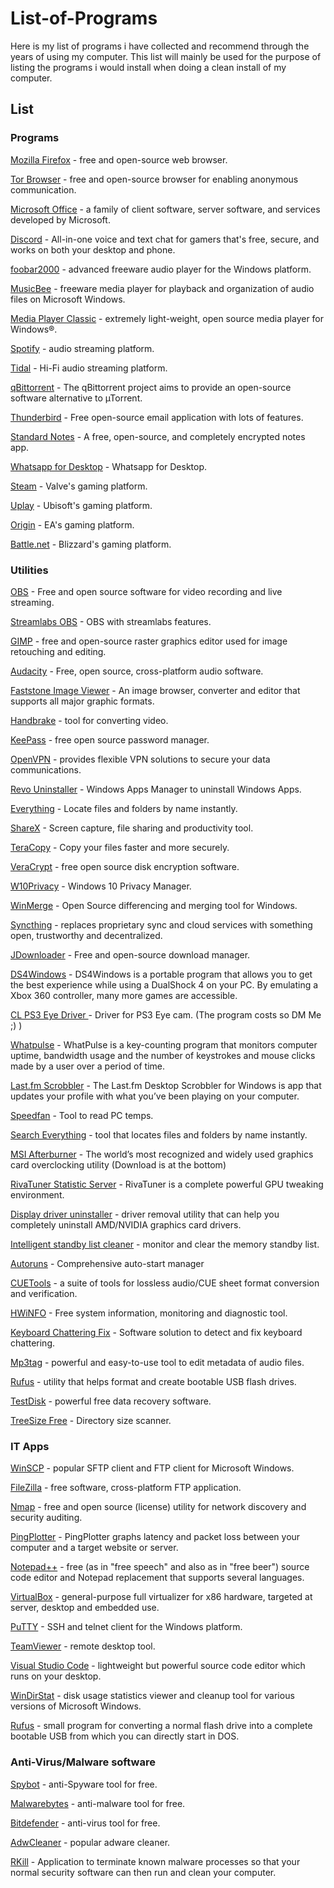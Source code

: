 # List-of-Programs
Here is my list of programs i have collected and recommend through the years of using my computer. This list will mainly be used for the purpose of listing the programs i would install when doing a clean install of my computer.

## List

### Programs

[Mozilla Firefox](https://www.mozilla.org/en-US/firefox/new/) - free and open-source web browser.

[Tor Browser](https://www.torproject.org/) -  free and open-source browser for enabling anonymous communication.

[Microsoft Office](https://www.office.com/) - a family of client software, server software, and services developed by Microsoft.
 
 [Discord](https://discordapp.com/) - All-in-one voice and text chat for gamers that's free, secure, and works on both your desktop and phone. 

 [foobar2000](https://www.foobar2000.org/) - advanced freeware audio player for the Windows platform. 
 
 [MusicBee](https://getmusicbee.com/) -  freeware media player for playback and organization of audio files on Microsoft Windows.
 
 [Media Player Classic](https://mpc-hc.org/) - extremely light-weight, open source media player for Windows®.
 
 [Spotify](https://www.spotify.com/) - audio streaming platform.
 
 [Tidal](https://offer.tidal.com/download) - Hi-Fi audio streaming platform.
 
 [qBittorrent](https://www.qbittorrent.org/) - The qBittorrent project aims to provide an open-source software alternative to µTorrent.
 
 [Thunderbird](https://www.thunderbird.net) - Free open-source email application with lots of features.
 
 [Standard Notes](https://standardnotes.org/) - A free, open-source, and completely encrypted notes app.

 [Whatsapp for Desktop](https://www.whatsapp.com/download/) - Whatsapp for Desktop.
 
 [Steam](https://store.steampowered.com/about/) - Valve's gaming platform.
 
 [Uplay](https://uplay.ubisoft.com) - Ubisoft's gaming platform.
 
 [Origin](https://www.origin.com/deu/en-us/store/download) - EA's gaming platform.
 
 [Battle.net](https://www.blizzard.com/en-us/apps/battle.net/desktop) - Blizzard's gaming platform.
 
### Utilities

[OBS](https://obsproject.com/) - Free and open source software for video recording and live streaming.

[Streamlabs OBS](https://streamlabs.com/) - OBS with streamlabs features.

[GIMP](https://www.gimp.org/) - free and open-source raster graphics editor used for image retouching and editing.

[Audacity](https://www.audacityteam.org/) - Free, open source, cross-platform audio software.

[Faststone Image Viewer](https://www.faststone.org/) - An image browser, converter and editor that supports all major graphic formats.

[Handbrake](https://handbrake.fr/) - tool for converting video.

[KeePass](https://keepass.info/) - free open source password manager.

[OpenVPN](https://openvpn.net/) - provides flexible VPN solutions to secure your data communications.

[Revo Uninstaller](https://www.revouninstaller.com/) - Windows Apps Manager to uninstall Windows Apps.

[Everything](https://www.voidtools.com/) - Locate files and folders by name instantly.

[ShareX](https://getsharex.com/) - Screen capture, file sharing and productivity tool.

[TeraCopy](https://www.codesector.com/teracopy) - Copy your files faster and more securely.

[VeraCrypt](https://www.veracrypt.fr/en/Downloads.html) - free open source disk encryption software.

[W10Privacy](https://www.winprivacy.de/english-home/) - Windows 10 Privacy Manager.

[WinMerge](http://winmerge.org/?lang=en) - Open Source differencing and merging tool for Windows.

[Syncthing](https://syncthing.net/) - replaces proprietary sync and cloud services with something open, trustworthy and decentralized.

[JDownloader](http://www.jdownloader.org/jdownloader2) - Free and open-source download manager.

[DS4Windows](https://github.com/Jays2Kings/DS4Windows/releases) - DS4Windows is a portable program that allows you to get the best experience while using a DualShock 4 on your PC. By emulating a Xbox 360 controller, many more games are accessible.

[CL PS3 Eye Driver ](https://codelaboratories.com/downloads) - Driver for PS3 Eye cam. (The program costs so DM Me ;) )

[Whatpulse](https://whatpulse.org/) - WhatPulse is a key-counting program that monitors computer uptime, bandwidth usage and the number of keystrokes and mouse clicks made by a user over a period of time. 

[Last.fm Scrobbler](https://www.last.fm/about/trackmymusic) - The Last.fm Desktop Scrobbler for Windows is app that updates your profile with what you’ve been playing on your computer.

[Speedfan](http://www.almico.com/sfdownload.php) - Tool to read PC temps.

[Search Everything](https://www.voidtools.com/) - tool that locates files and folders by name instantly.

[MSI Afterburner](https://www.msi.com/page/afterburner) - The world’s most recognized and widely used graphics card overclocking utility (Download is at the bottom)

[RivaTuner Statistic Server](https://www.guru3d.com/content-page/rivatuner.html) - RivaTuner is a complete powerful GPU tweaking environment.

[Display driver uninstaller](https://www.guru3d.com/files-details/display-driver-uninstaller-download.html) - driver removal utility that can help you completely uninstall AMD/NVIDIA graphics card drivers.

[Intelligent standby list cleaner](https://www.wagnardsoft.com/content/intelligent-standby-list-cleaner-v1000-released) - monitor and clear the memory standby list.

[Autoruns](https://docs.microsoft.com/en-us/sysinternals/downloads/autoruns) - Comprehensive auto-start manager

[CUETools](http://cue.tools/wiki/CUETools_Download) - a suite of tools for lossless audio/CUE sheet format conversion and verification.

[HWiNFO](https://www.hwinfo.com/) - Free system information, monitoring and diagnostic tool.

[Keyboard Chattering Fix](https://graphicscardhub.com/how-to-fix-keyboard-chatter/) - Software solution to detect and fix keyboard chattering.

[Mp3tag](https://www.mp3tag.de/en/download.html) - powerful and easy-to-use tool to edit metadata of audio files. 

[Rufus](https://rufus.ie/) - utility that helps format and create bootable USB flash drives. 

[TestDisk](https://www.cgsecurity.org/wiki/TestDisk) - powerful free data recovery software.

[TreeSize Free](https://www.jam-software.com/treesize_free) - Directory size scanner.



### IT Apps

[WinSCP](https://winscp.net/eng/download.php) - popular SFTP client and FTP client for Microsoft Windows.

[FileZilla](https://filezilla-project.org/) - free software, cross-platform FTP application.

[Nmap](https://nmap.org/) - free and open source (license) utility for network discovery and security auditing.

[PingPlotter](https://www.pingplotter.com/) - PingPlotter graphs latency and packet loss between your computer and a target website or server.

[Notepad++](https://notepad-plus-plus.org/) - free (as in "free speech" and also as in "free beer") source code editor and Notepad replacement that supports several languages.

[VirtualBox](https://www.virtualbox.org/wiki/Downloads) - general-purpose full virtualizer for x86 hardware, targeted at server, desktop and embedded use. 

[PuTTY](https://www.putty.org/) - SSH and telnet client for the Windows platform.

[TeamViewer](https://www.teamviewer.com/en/) - remote desktop tool.

[Visual Studio Code](https://code.visualstudio.com/) - lightweight but powerful source code editor which runs on your desktop.

[WinDirStat](https://windirstat.net/) - disk usage statistics viewer and cleanup tool for various versions of Microsoft Windows.

[Rufus](https://rufus.ie/) - small program for converting a normal flash drive into a complete bootable USB from which you can directly start in DOS.

### Anti-Virus/Malware software

[Spybot](https://www.safer-networking.org/products/spybot-free-edition/) - anti-Spyware tool for free.

[Malwarebytes](https://www.malwarebytes.com/) - anti-malware tool for free.

[Bitdefender](https://www.bitdefender.com/) - anti-virus tool for free.

[AdwCleaner](https://www.malwarebytes.com/adwcleaner/) - popular adware cleaner.

[RKill](https://www.bleepingcomputer.com/download/rkill/) - Application to terminate known malware processes so that your normal security software can then run and clean your computer.





